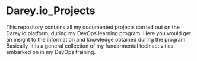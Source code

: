# Darey.io_Projects
This repository contains all my documented projects carried out on the Darey.io platform, during my DevOps learning program. Here you would get an insight to the information and knowledge obtained during the program. Basically, it is a general collection of my fundarmental tech activities embarked on in my DevOps training.